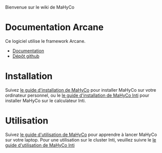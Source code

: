 Bienvenue sur le wiki de MaHyCo

# Documentation Arcane

Ce logiciel utilise le framework Arcane.
* [Documentation](https://arcaneframework.github.io/arcane/userdoc/html/index.html)
* [Dépôt github](https://github.com/arcaneframework/framework)


# Installation

Suivez [le guide d'installation de MaHyCo](Installation) pour installer MaHyCo sur votre ordinateur personnel, ou le [le guide d'installation de MaHyCo Inti](Installation-Inti) pour installer MaHyCo sur le calculateur Inti.

# Utilisation

Suivez [le guide d'utilisation de MaHyCo](Utilisation) pour apprendre à lancer MaHyCo sur votre laptop.
Pour une utilisation sur le cluster Inti, veuillez suivre le [le guide d'utilisation de MaHyCo Inti](Utilisation-Inti)
